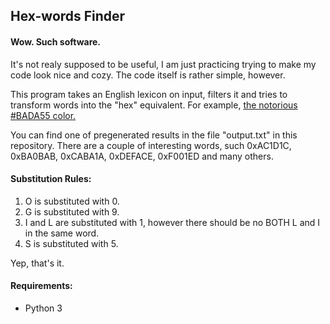 ## Hex-words Finder


#### Wow. Such software.

It's not realy supposed to be useful, I am just practicing trying to make my code look nice and cozy. The code itself is rather simple, however.

This program takes an English lexicon on input, filters it and tries to transform words into the "hex" equivalent.  For example, [the notorious #BADA55 color.](http://i.imgur.com/72Qn6ow.jpg)

You can find one of pregenerated results in the file "output.txt" in this repository. There are a couple of interesting words, such 0xAC1D1C, 0xBA0BAB, 0xCABA1A, 0xDEFACE, 0xF001ED and many others.


#### Substitution Rules:
1. O is substituted with 0.
2. G is substituted with 9.
3. I and L are substituted with 1, however there should be no BOTH L and I in the same word.
4. S is substituted with 5.

Yep, that's it.


#### Requirements:
* Python 3
